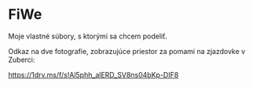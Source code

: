 # FiWe
Moje vlastné súbory, s ktorými sa chcem podeliť.

Odkaz na dve fotografie, zobrazujúce priestor za pomami
na zjazdovke v Zuberci:

https://1drv.ms/f/s!Al5phh_alERD_SV8ns04bKp-DIF8
